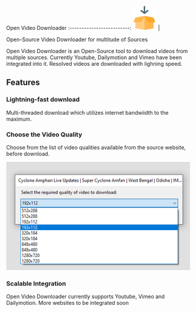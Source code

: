 
Open Video Downloader
:-------------------------:
![Open Video Downloader Icon](https://github.com/Ascalonic/Open-Video-Downloader/blob/master/Open%20Video%20Downloader/Resources/icon64.png) | 

Open-Source Video Downloader for multitude of Sources

Open Video Downloader is an Open-Source tool to download videos from multiple sources. Currently Youtube, Dailymotion and Vimeo have been integrated into it.
Resolved videos are downloaded with lighning speed.

## Features
### Lightning-fast download

Multi-threaded download which utilizes internet bandwiidth to the maximum.

### Choose the Video Quality

Choose from the list of video qualities available from the source website, before download.

![Open Video Downloader Quality Select](https://github.com/Ascalonic/Open-Video-Downloader/blob/master/OVD1.png)

### Scalable Integration

Open Video Downloader currently supports Youtube, Vimeo and Dailymotion. More websites to be integrated soon
